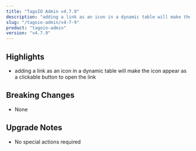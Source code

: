```yaml
---
title: "TagoIO Admin v4.7.9"
description: "adding a link as an icon in a dynamic table will make the icon appear as a clickable button to open the link"
slug: "/tagoio-admin/v4-7-9"
product: "tagoio-admin"
version: "v4.7.9"
---
```


## Highlights

- adding a link as an icon in a dynamic table will make the icon appear as a clickable button to open the link

## Breaking Changes

- None

## Upgrade Notes

- No special actions required

